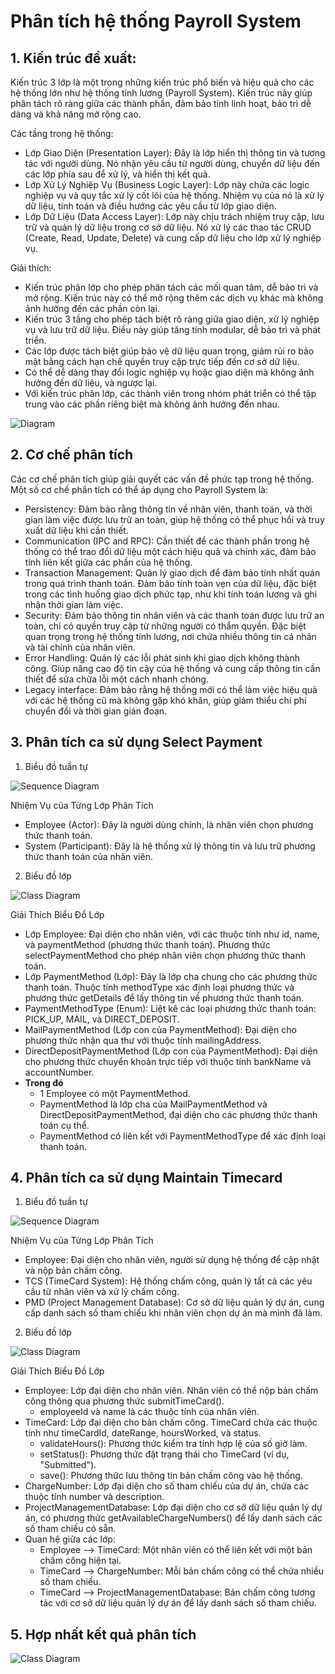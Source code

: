 # Phân tích hệ thống Payroll System


## 1. Kiến trúc đề xuất:

Kiến trúc 3 lớp là một trong những kiến trúc phổ biến và hiệu quả cho các hệ thống lớn như hệ thống tính lương (Payroll System). Kiến trúc này giúp phân tách rõ ràng giữa các thành phần, đảm bảo tính linh hoạt, bảo trì dễ dàng và khả năng mở rộng cao.

Các tầng trong hệ thống:
  - Lớp Giao Diện (Presentation Layer): Đây là lớp hiển thị thông tin và tương tác với người dùng. Nó nhận yêu cầu từ người dùng, chuyển dữ liệu đến các lớp phía sau để xử lý, và hiển thị kết quả.
  - Lớp Xử Lý Nghiệp Vụ (Business Logic Layer): Lớp này chứa các logic nghiệp vụ và quy tắc xử lý cốt lõi của hệ thống. Nhiệm vụ của nó là xử lý dữ liệu, tính toán và điều hướng các yêu cầu từ lớp giao diện.
  - Lớp Dữ Liệu (Data Access Layer): Lớp này chịu trách nhiệm truy cập, lưu trữ và quản lý dữ liệu trong cơ sở dữ liệu. Nó xử lý các thao tác CRUD (Create, Read, Update, Delete) và cung cấp dữ liệu cho lớp xử lý nghiệp vụ.
    
Giải thích:
  - Kiến trúc phân lớp cho phép phân tách các mối quan tâm, dễ bảo trì và mở rộng. Kiến trúc này có thể mở rộng thêm các dịch vụ khác mà không ảnh hưởng đến các phần còn lại.
  - Kiến trúc 3 tầng cho phép tách biệt rõ ràng giữa giao diện, xử lý nghiệp vụ và lưu trữ dữ liệu. Điều này giúp tăng tính modular, dễ bảo trì và phát triển.
  - Các lớp được tách biệt giúp bảo vệ dữ liệu quan trọng, giảm rủi ro bảo mật bằng cách hạn chế quyền truy cập trực tiếp đến cơ sở dữ liệu.
  - Có thể dễ dàng thay đổi logic nghiệp vụ hoặc giao diện mà không ảnh hưởng đến dữ liệu, và ngược lại.
  - Với kiến trúc phân lớp, các thành viên trong nhóm phát triển có thể tập trung vào các phần riêng biệt mà không ảnh hưởng đến nhau. 

![Diagram](https://www.planttext.com/api/plantuml/png/b9BFIWCn48VlUOfXxprvBKjf5pouY60HFGwx8HkQ9al-K8fuzY74etWgUdM3zB3WU-G9V0MpLTh2weAtC9dlzqs6VFhjn5ZKrYq5CGikQzIu14qBYv892hS4O8h5WcdbP3bJGcd8EQli3HL2hUBjPOMbMd79m6f7oHqXbjj8dl7GR6Kijaq19o22VwW9EIGdyz0yH-gKeuAC1tylavtkg6Ky5hYcEasFk-2SVRm6_yWXQzyaIm0DN6XggBHekP9vXtHpz5tNmMyWRzzZHDLbrN0L_DE0zYyWAgVES4cDoHNZnO0p2_ubhYp2Ra0qrsuDiz1iwcz0_01HbA75VNxleJ0QfR_DqY_jEWzXP7_yPqH_rnCgo-u3VG400F__0m00)

## 2. Cơ chế phân tích

Các cơ chế phân tích giúp giải quyết các vấn đề phức tạp trong hệ thống. Một số cơ chế phân tích có thể áp dụng cho Payroll System là:
  - Persistency: Đảm bảo rằng thông tin về nhân viên, thanh toán, và thời gian làm việc được lưu trữ an toàn, giúp hệ thống có thể phục hồi và truy xuất dữ liệu khi cần thiết.
  - Communication (IPC and RPC): Cần thiết để các thành phần trong hệ thống có thể trao đổi dữ liệu một cách hiệu quả và chính xác, đảm bảo tính liên kết giữa các phần của hệ thống.
  - Transaction Management: Quản lý giao dịch để đảm bảo tính nhất quán trong quá trình thanh toán. Đảm bảo tính toàn vẹn của dữ liệu, đặc biệt trong các tình huống giao dịch phức tạp, như khi tính toán lương và ghi nhận thời gian làm việc.
  - Security: Đảm bảo thông tin nhân viên và các thanh toán được lưu trữ an toàn, chỉ có quyền truy cập từ những người có thẩm quyền. Đặc biệt quan trọng trong hệ thống tính lương, nơi chứa nhiều thông tin cá nhân và tài chính của nhân viên.
  - Error Handling: Quản lý các lỗi phát sinh khi giao dịch không thành công. Giúp nâng cao độ tin cậy của hệ thống và cung cấp thông tin cần thiết để sửa chữa lỗi một cách nhanh chóng.
  - Legacy interface: Đảm bảo rằng hệ thống mới có thể làm việc hiệu quả với các hệ thống cũ mà không gặp khó khăn, giúp giảm thiểu chi phí chuyển đổi và thời gian gián đoạn.

## 3. Phân tích ca sử dụng Select Payment
1. Biểu đồ tuần tự
   
![Sequence Diagram](https://www.planttext.com/api/plantuml/png/Z99DJiCm48NtFiN86q222tI1ke0bg2BY05DxA5RzXpr1ojbOS2IkmBX9Q2aLi8fZpVlUcvTylBqlAsFXFdY5XbE1sv1z6eXKbcjdNCR8eBkXCWKDM64yAiMEFK57Bpr5Gt3ZS5Cmm9CmT4UU3CCAXq2HDTmHFoUhr0o7g-k9iu27HgWCdA2EiZpA88ogSR19Pla2LYM5p3kpxzDmhhCpM-YplWGTqFdsjAuqiAMSgcDzSJh9cBeU-olqqi1CdMy1JkMwJu3MEdOfeWSN9M30zWP5rfGKWYDVQOhsE-nWoJRjugR12zKgWbCBYE3LMQe_nYVFenh-xRx6k1KL2_LFwzrin420qG8QatgfClPXJKLoH2bWxpQh7xD5fY_msVuR75Iebg9kF-ed0000__y30000)

Nhiệm Vụ của Từng Lớp Phân Tích
- Employee (Actor): Đây là người dùng chính, là nhân viên chọn phương thức thanh toán.
- System (Participant): Đây là hệ thống xử lý thông tin và lưu trữ phương thức thanh toán của nhân viên.

2. Biểu đồ lớp
   
![Class Diagram](https://www.planttext.com/api/plantuml/png/T9B1JeGm48RlFCLaJsmY1w_4c5qN3aHPYOldJHScQoCjf1rCYFfa7dmaNy4kMP52zzHs-itCtt_wy_MzqiGKjQBoYeff3R5eghf3X7SF801UXi0bzNl918Qm8yNbiGyqh1CeAKLwgGsNZOy60D1OOK5Mt1SkEkyQN8RmLlFI-_JEKYpYh4SCkAD2t_E8524nNcb_EQWrDL6sOfxIbysIpVt-EJExT9qyc2LAdk9Dle_Yx76NvF-AKbFMgSh4JPjrMIhKUkJHoG9AhLkVsTJisH5NnhG8crfpSdKxCFcwdSw25KNTIjgsue1ggk3EPFoPCis-SgUEP0rVOd6zW23e5tlMjigR3mFDh791bvyweOFWrZ7k5Shoz7D_0G00__y30000)

Giải Thích Biểu Đồ Lớp
- Lớp Employee: Đại diện cho nhân viên, với các thuộc tính như id, name, và paymentMethod (phương thức thanh toán). Phương thức selectPaymentMethod cho phép nhân viên chọn phương thức thanh toán.
- Lớp PaymentMethod (Lớp): Đây là lớp cha chung cho các phương thức thanh toán. Thuộc tính methodType xác định loại phương thức và phương thức getDetails để lấy thông tin về phương thức thanh toán.
- PaymentMethodType (Enum): Liệt kê các loại phương thức thanh toán: PICK_UP, MAIL, và DIRECT_DEPOSIT.
- MailPaymentMethod (Lớp con của PaymentMethod): Đại diện cho phương thức nhận qua thư với thuộc tính mailingAddress.
- DirectDepositPaymentMethod (Lớp con của PaymentMethod): Đại diện cho phương thức chuyển khoản trực tiếp với thuộc tính bankName và accountNumber.
- **Trong đó**
  + 1 Employee có một PaymentMethod.
  + PaymentMethod là lớp cha của MailPaymentMethod và DirectDepositPaymentMethod, đại diện cho các phương thức thanh toán cụ thể.
  + PaymentMethod có liên kết với PaymentMethodType để xác định loại thanh toán.

## 4. Phân tích ca sử dụng Maintain Timecard
1. Biểu đồ tuần tự

![Sequence Diagram](https://www.planttext.com/api/plantuml/png/V5D9JiD04BpFArgvvmD8GK024X98Y23k7RiJ1irYfji1luq3J-8Bz7Z1YLbyiEHHLNLLJ_dp_UEC1PFKtXai92Quz9MB3P6fzDWMji8WC7kmdfQOIbWtBEHdW0mFo_Knw2x5Poe4RZ7WZZpfsGe5DyZK4kvkLyOi5d21R0kuSl4L5Wip38JvQPOyWNjwgOa5YZgbh37CDkZ63w0toy86z55M9Wz29x2oN3biHl1MWmro5IKRIqEEQGIKaHX2b4xsTzLb8XG230hl1mHw7UrHA8tfMHer1v5aQQ-KFLg76qTGF67Q4OJQRoYnKHZCXzmtEXdYTehviP_B89JWATQ9MpDCBczzGkkDj8n7TBRCtYbJgUp8Hv0rxW_NeTVMNjMwtdXxiFK_Bsq2FDOc0MsPr0mIOTP1XShPxoRxP3kqGHVYh8A_lHxSHWnRc_neZRCiiusXTNxkD6f0iPfhS9qBT1tsUL2_fxplRXd_5ebIqWPvOjPYJwg3JdjHDjty7Ej_gGoUn-2QIN7Ez9t_mYy0003__mC0)

Nhiệm Vụ của Từng Lớp Phân Tích
- Employee: Đại diện cho nhân viên, người sử dụng hệ thống để cập nhật và nộp bản chấm công.
- TCS (TimeCard System): Hệ thống chấm công, quản lý tất cả các yêu cầu từ nhân viên và xử lý chấm công.
- PMD (Project Management Database): Cơ sở dữ liệu quản lý dự án, cung cấp danh sách số tham chiếu khi nhân viên chọn dự án mà mình đã làm.

2. Biểu đồ lớp
   
![Class Diagram](https://www.planttext.com/api/plantuml/png/T9BDIiGm4CVlUOhGaufxyBf8MTaL55mHL_0W7gRja8tceoIJWeXFvi57yXLClqAxhBaayy_mc_zCyllzi_84Ze9Mh5JWFR_MjR8VYFoJyNRX4DzMIxuZ9uteTGCQvueFXPRq93MkmLKdf-oB3SnH6vaqn8VC2WWVmOW8tiJZosilxsrm_jcwTupvMwWlrtjm0k-3Bj2TyuqDXS9yC450mS-n3IZPeczQJlJL9oBjkjmaG8DJqzCYet7JHGUcqPTErYIjIHS9yk3i6vQq1GC2DHgAVK41FerN85qr81N45gOLewqblvEUPitcBJczK7QHySKYx_Pnn2pDEjsUPRDUZcJ4_L-ZZAtGLEt_-0C00F__0m00)

Giải Thích Biểu Đồ Lớp
- Employee: Lớp đại diện cho nhân viên. Nhân viên có thể nộp bản chấm công thông qua phương thức submitTimeCard().
  + employeeId và name là các thuộc tính của nhân viên.
- TimeCard: Lớp đại diện cho bản chấm công. TimeCard chứa các thuộc tính như timeCardId, dateRange, hoursWorked, và status.
  + validateHours(): Phương thức kiểm tra tính hợp lệ của số giờ làm.
  + setStatus(): Phương thức đặt trạng thái cho TimeCard (ví dụ, "Submitted").
  + save(): Phương thức lưu thông tin bản chấm công vào hệ thống.
- ChargeNumber: Lớp đại diện cho số tham chiếu của dự án, chứa các thuộc tính number và description.
- ProjectManagementDatabase: Lớp đại diện cho cơ sở dữ liệu quản lý dự án, có phương thức getAvailableChargeNumbers() để lấy danh sách các số tham chiếu có sẵn.
- Quan hệ giữa các lớp:
  + Employee --> TimeCard: Một nhân viên có thể liên kết với một bản chấm công hiện tại.
  + TimeCard --> ChargeNumber: Mỗi bản chấm công có thể chứa nhiều số tham chiếu.
  + TimeCard --> ProjectManagementDatabase: Bản chấm công tương tác với cơ sở dữ liệu quản lý dự án để lấy danh sách số tham chiếu.

## 5. Hợp nhất kết quả phân tích

![Class Diagram](https://www.planttext.com/api/plantuml/png/T5HDJ-Cm4BtdLqGzPH4zx1MXYcvJYMW9LBHe3mYXIJ9AlSHsP4ygLR2_R0_y9Fu2Thweaz1B_F7cpSoRvtxyVx_I18egNdXf0LhxQruMyeZeltg-_M6xZx8BVqkAYRmv5y3HFIdXo55GZBIN1hmvtJO8ZGMcv5m4V0g-EvRuuy8_IDP5LWbdj6CSLw2oeBlxvxLLEz5jwNFUSqtGDxmvKeW4hD2Mi-t6iAAe-3Yc9Tv4gz_F3vjw7I-ZcteHHlVhrUuvN6_kjj7kgxBOa4zNPovCjcMMATJQbL8ZnSvr02vi9438b94sn59gHfFv4X0ljyEXpI5DPINejk89gb4HlqnCfyym_joVZ1rLrWsjCnIr-w6XCY2y1v6R1A5PFZurntjPAVr7gXSq-1ZAozKUL8vDqdC_b5LIuAAjc82gWPG7A9YblhOyWMigf6qT4RY1BWWEEFRRQH5TOs92mmnrgbX9J8fJUxMcLVAl6LeC0dAq0pDzGmAwVtl6dSk34HzCYwSPwpvkc2P7Z8Lbxf_lxEVCdy_hZ_iI1uX5_Us6vBdMkNmp52C7Ju6-zzy0RJEE7sDlahweivaZyWJ2TlQTWfvtXIAp_sgV0000__y30000)
